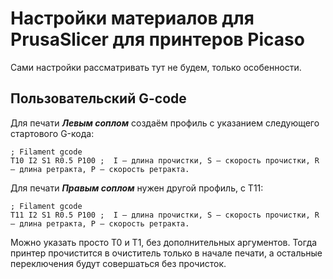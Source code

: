 # Настройки материалов для PrusaSliсer для принтеров Picaso

Сами настройки рассматривать тут не будем, только особенности.

## Пользовательский G-code

Для печати ***Левым соплом*** создаём профиль с указанием следующего стартового G-кода:

```
; Filament gcode
T10 I2 S1 R0.5 P100 ;  I — длина прочистки, S — скорость прочистки, R — длина ретракта, P — скорость ретракта.
```

Для печати ***Правым соплом*** нужен другой профиль, с T11:

```
; Filament gcode
T11 I2 S1 R0.5 P100 ;  I — длина прочистки, S — скорость прочистки, R — длина ретракта, P — скорость ретракта.
```

Можно указать просто T0 и Т1, без дополнительных аргументов. Тогда принтер прочистится в очиститель только в начале печати, а остальные переключения будут совершаться без прочисток.

